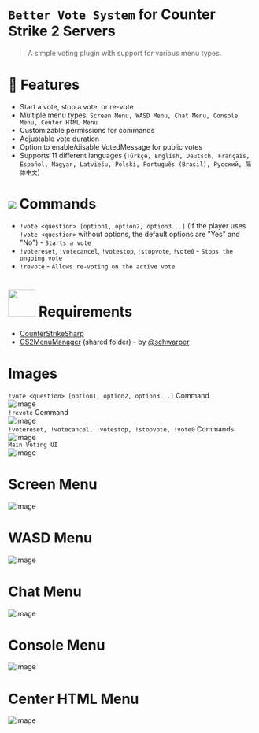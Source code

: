 # `Better Vote System` for Counter Strike 2 Servers
> A simple voting plugin with support for various menu types.

# 🎀 Features
- Start a vote, stop a vote, or re-vote
- Multiple menu types: `Screen Menu, WASD Menu, Chat Menu, Console Menu, Center HTML Menu`
- Customizable permissions for commands
- Adjustable vote duration
- Option to enable/disable VotedMessage for public votes
- Supports 11 different languages (`Türkçe, English, Deutsch, Français, Español, Magyar, Latviešu, Polski, Português (Brasil), Русский, 简体中文`)

# <img src='https://emoji.discadia.com/emojis/caecbd46-4ce8-458b-9836-7e5f5863109b.gif'> Commands
- `!vote <question> [option1, option2, option3...]` (If the player uses `!vote <question>` without options, the default options are "Yes" and "No") - `Starts a vote`
- `!votereset`, `!votecancel`, `!votestop`, `!stopvote`, `!vote0` - `Stops the ongoing vote`
- `!revote` - `Allows re-voting on the active vote`

# <img src='https://emoji.discadia.com/emojis/a3b23c33-d4be-4c82-8faf-15a1dfde49fe.GIF' width='55px'> Requirements
- [CounterStrikeSharp](https://github.com/roflmuffin/CounterStrikeSharp)
- [CS2MenuManager](https://github.com/schwarper/CS2MenuManager) (shared folder) - by [@schwarper](https://github.com/schwarper)

# Images
`!vote <question> [option1, option2, option3...]` Command<br>
![image](https://github.com/user-attachments/assets/4f399fba-81bb-49f8-91c8-d31d4d0d31ca) 
<br>
`!revote` Command<br>
![image](https://github.com/user-attachments/assets/6d5414a4-e058-4d89-a46f-905f3a1a0287)
<br>
`!votereset, !votecancel, !votestop, !stopvote, !vote0` Commands<br>
![image](https://github.com/user-attachments/assets/56c81ea1-c3cf-4d79-ab2f-2e82c101109d)
<br>
`Main Voting UI`<br>
![image](https://github.com/user-attachments/assets/1c7792a5-e006-43df-8bae-fff00a978cba)
<br>
# Screen Menu
![image](https://github.com/user-attachments/assets/472a456d-0543-4e73-9acf-fd536511fe0c)

# WASD Menu
![image](https://github.com/user-attachments/assets/f7cc3337-62dd-48c7-9cfb-605cab31b136) 

# Chat Menu
![image](https://github.com/user-attachments/assets/7aebf23a-8973-4bc4-b021-3a0b5cb50cb7)

# Console Menu
![image](https://github.com/user-attachments/assets/f241a2cd-aad1-46cd-b41f-ba30e9490c66)

# Center HTML Menu
![image](https://github.com/user-attachments/assets/eec9fbe9-8161-45f0-bfdb-1a80e695a48f)

